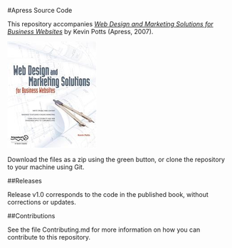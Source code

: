 #Apress Source Code

This repository accompanies [*Web Design and Marketing Solutions for Business Websites*](http://www.apress.com/9781590598399) by Kevin Potts (Apress, 2007).

![Cover image](9781590598399.jpg)

Download the files as a zip using the green button, or clone the repository to your machine using Git.

##Releases

Release v1.0 corresponds to the code in the published book, without corrections or updates.

##Contributions

See the file Contributing.md for more information on how you can contribute to this repository.
